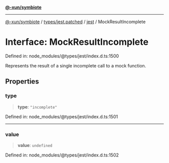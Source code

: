 [**@-xun/symbiote**](../../../../../README.md)

***

[@-xun/symbiote](../../../../../README.md) / [types/jest.patched](../../../README.md) / [jest](../README.md) / MockResultIncomplete

# Interface: MockResultIncomplete

Defined in: node\_modules/@types/jest/index.d.ts:1500

Represents the result of a single incomplete call to a mock function.

## Properties

### type

> **type**: `"incomplete"`

Defined in: node\_modules/@types/jest/index.d.ts:1501

***

### value

> **value**: `undefined`

Defined in: node\_modules/@types/jest/index.d.ts:1502

